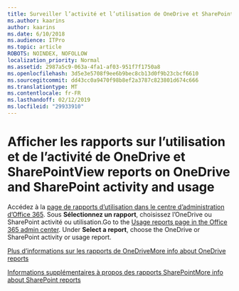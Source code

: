 ```yaml
---
title: Surveiller l’activité et l’utilisation de OneDrive et SharePoint
ms.author: kaarins
author: kaarins
ms.date: 6/10/2018
ms.audience: ITPro
ms.topic: article
ROBOTS: NOINDEX, NOFOLLOW
localization_priority: Normal
ms.assetid: 2987a5c9-063a-4fa1-af03-951f7f1750a8
ms.openlocfilehash: 3d5e3e5708f9ee6b9bec8cb13d0f9b23cbcf6610
ms.sourcegitcommit: dd43cc0a9470f98b8ef2a3787c823801d674c666
ms.translationtype: MT
ms.contentlocale: fr-FR
ms.lasthandoff: 02/12/2019
ms.locfileid: "29933910"
---
```

# <a name="view-reports-on-onedrive-and-sharepoint-activity-and-usage"></a><span data-ttu-id="24bba-102">Afficher les rapports sur l’utilisation et de l’activité de OneDrive et SharePoint</span><span class="sxs-lookup"><span data-stu-id="24bba-102">View reports on OneDrive and SharePoint activity and usage</span></span>

<span data-ttu-id="24bba-p101">Accédez à la [page de rapports d’utilisation dans le centre d’administration d’Office 365](https://admin.microsoft.com/AdminPortal/Home). Sous **Sélectionnez un rapport**, choisissez l’OneDrive ou SharePoint activité ou utilisation.</span><span class="sxs-lookup"><span data-stu-id="24bba-p101">Go to the [Usage reports page in the Office 365 admin center](https://admin.microsoft.com/AdminPortal/Home). Under **Select a report**, choose the OneDrive or SharePoint activity or usage report.</span></span> 
  
[<span data-ttu-id="24bba-105">Plus d’informations sur les rapports de OneDrive</span><span class="sxs-lookup"><span data-stu-id="24bba-105">More info about OneDrive reports</span></span>](https://go.microsoft.com/fwlink/?linkid=875239)
  
[<span data-ttu-id="24bba-106">Informations supplémentaires à propos des rapports SharePoint</span><span class="sxs-lookup"><span data-stu-id="24bba-106">More info about SharePoint reports</span></span>](https://go.microsoft.com/fwlink/?linkid=875240)
  

